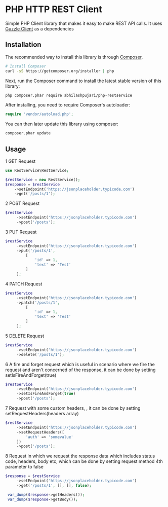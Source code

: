 PHP HTTP REST Client
=======================
Simple PHP Client library that makes it easy to make REST API calls.
It uses [Guzzle Client](http://docs.guzzlephp.org/en/stable/) as a dependencies

## Installation

The recommended way to install this library is through
[Composer](http://getcomposer.org).

```bash
# Install Composer
curl -sS https://getcomposer.org/installer | php
```

Next, run the Composer command to install the latest stable version of this library:

```bash
php composer.phar require abhilashpujari/php-restservice
```

After installing, you need to require Composer's autoloader:

```php
require 'vendor/autoload.php';
```

You can then later update this library using composer:

 ```bash
composer.phar update
 ```

 ## Usage

1 GET Request

 ```php
 use RestService\RestService;

 $restService = new RestService();
 $response = $restService
     ->setEndpoint('https://jsonplaceholder.typicode.com')
     ->get('/posts/1');
 ```

2 POST Request

```php
$restService
     ->setEndpoint('https://jsonplaceholder.typicode.com')
     ->post('/posts');
```

3 PUT Request
```php
$restService
     ->setEndpoint('https://jsonplaceholder.typicode.com')
     ->put('/posts/1',
         [
             'id' => 1,
             'text' => 'Test'
         ]
     );
```

4 PATCH Request

```php
$restService
     ->setEndpoint('https://jsonplaceholder.typicode.com')
     ->patch('/posts/1',
         [
             'id' => 1,
             'text' => 'Test'
         ]
     );
```

5 DELETE Request

```php
$restService
     ->setEndpoint('https://jsonplaceholder.typicode.com')
     ->delete('/posts/1');
```

6 A fire and forget request which is useful in scenario where we fire the request and aren't
concerned of the response, it can be done by setting setIsFireAndForget(true)

```php
$restService
     ->setEndpoint('https://jsonplaceholder.typicode.com')
     ->setIsFireAndForget(true)
     ->post('/posts');
```

7 Request with some custom headers, , it can be done by setting setRequestHeaders(headers array)

```php
$restService
     ->setEndpoint('https://jsonplaceholder.typicode.com')
     ->setRequestHeaders([
         'auth' => 'somevalue'
     ])
     ->post('/posts');
```

8 Request in which we request the response data which includes status code, headers, body etc,
which can be done by setting request method 4th parameter to false

```php
$response = $restService
     ->setEndpoint('https://jsonplaceholder.typicode.com')
     ->get('/posts/1', [], [], false);

 var_dump($response->getHeaders());
 var_dump($response->getBody());
```